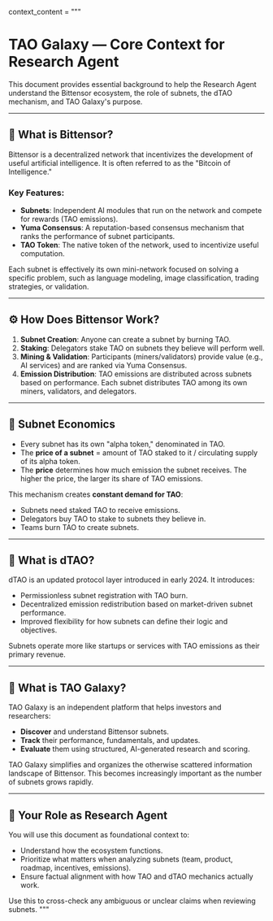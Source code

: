 context_content = """
# TAO Galaxy — Core Context for Research Agent

This document provides essential background to help the Research Agent understand the Bittensor ecosystem, the role of subnets, the dTAO mechanism, and TAO Galaxy's purpose.

---

## 🧠 What is Bittensor?

Bittensor is a decentralized network that incentivizes the development of useful artificial intelligence. It is often referred to as the "Bitcoin of Intelligence."

### Key Features:
- **Subnets**: Independent AI modules that run on the network and compete for rewards (TAO emissions).
- **Yuma Consensus**: A reputation-based consensus mechanism that ranks the performance of subnet participants.
- **TAO Token**: The native token of the network, used to incentivize useful computation.

Each subnet is effectively its own mini-network focused on solving a specific problem, such as language modeling, image classification, trading strategies, or validation.

---

## ⚙️ How Does Bittensor Work?

1. **Subnet Creation**: Anyone can create a subnet by burning TAO.
2. **Staking**: Delegators stake TAO on subnets they believe will perform well.
3. **Mining & Validation**: Participants (miners/validators) provide value (e.g., AI services) and are ranked via Yuma Consensus.
4. **Emission Distribution**: TAO emissions are distributed across subnets based on performance. Each subnet distributes TAO among its own miners, validators, and delegators.

---

## 🔁 Subnet Economics

- Every subnet has its own "alpha token," denominated in TAO.
- The **price of a subnet** = amount of TAO staked to it / circulating supply of its alpha token.
- The **price** determines how much emission the subnet receives. The higher the price, the larger its share of TAO emissions.

This mechanism creates **constant demand for TAO**:
- Subnets need staked TAO to receive emissions.
- Delegators buy TAO to stake to subnets they believe in.
- Teams burn TAO to create subnets.

---

## 🧬 What is dTAO?

dTAO is an updated protocol layer introduced in early 2024. It introduces:
- Permissionless subnet registration with TAO burn.
- Decentralized emission redistribution based on market-driven subnet performance.
- Improved flexibility for how subnets can define their logic and objectives.

Subnets operate more like startups or services with TAO emissions as their primary revenue.

---

## 🌌 What is TAO Galaxy?

TAO Galaxy is an independent platform that helps investors and researchers:
- **Discover** and understand Bittensor subnets.
- **Track** their performance, fundamentals, and updates.
- **Evaluate** them using structured, AI-generated research and scoring.

TAO Galaxy simplifies and organizes the otherwise scattered information landscape of Bittensor. This becomes increasingly important as the number of subnets grows rapidly.

---

## 🧩 Your Role as Research Agent

You will use this document as foundational context to:
- Understand how the ecosystem functions.
- Prioritize what matters when analyzing subnets (team, product, roadmap, incentives, emissions).
- Ensure factual alignment with how TAO and dTAO mechanics actually work.

Use this to cross-check any ambiguous or unclear claims when reviewing subnets.
"""